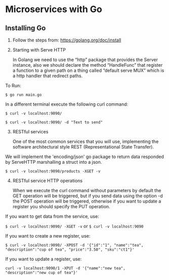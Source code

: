 # Microservices with Go

## Installing Go

1. Follow the steps from: https://golang.org/doc/install

2. Starting with Serve HTTP

	In Golang we need to use the “http” package that provides the Server instance, also we should declare the method “HandleFunc” that register a function to a given path on a thing called “default serve MUX” which is a http handler that redirect paths. 

To Run:

`$ go run main.go`


In a different terminal execute the following curl command:

`$ curl -v localhost:9090/`

`$ curl -v localhost:9090/ -d "Text to send"`


3. RESTful services

	One of the most common services that you will use, implementing the software architectural style REST (Representational State Transfer).

We will implement the 'encoding/json' go package to return data responded by ServeHTTP marshalling a struct into a json.

`$ curl -v localhost:9090/products -XGET -v`

4. RESTful service HTTP operations

	When we execute the curl command without parameters by default the GET operation will be triggered, but if you send data using the option -d the POST operation will be triggered, otherwise if you want to update a register you should specify the PUT operation.

If you want to get data from the service, use:

`$ curl -v localhost:9090/ -XGET -v` or `$ curl -v localhost:9090`

If you want to create a new register, use:

`$ curl -v localhost:9090/ -XPOST -d '{"id":"1", "name":"tea", "description":"cup of tea", "price":"3.50", "sku":"ct1"}'`

If you want to update a register, use:

`curl -v localhost:9090/1 -XPUT -d '{"name":"new tea", "description":"new cup of tea"}'`

